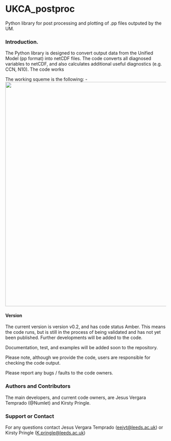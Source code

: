 # UKCA_postproc

Python library for post processing and plotting of .pp files outputed by the UM.

### Introduction.

The Python library is designed to convert output data from the Unified Model (pp format) into netCDF files.  The code converts all diagnosed variables to netCDF, and also calculates additional useful diagnostics (e.g. CCN, N10).  The code works 


The working squeme is the following:
-<img height='700' src='http://www.imageurl.ir/images/04941817947862852344.png'/>

#### Version

The current version is version v0.2, and has code status Amber.  This means the code runs, but is still in the process of being validated and has not yet been published. Further developments will be added to the code.

Documentation, test, and examples will be added soon to the repository.

Please note, although we provide the code, users are responsible for checking the code output.  

Please report any bugs / faults to the code owners.


### Authors and Contributors
The main developers, and current code owners, are Jesus Vergara Temprado (@Numlet) and Kirsty Pringle. 


### Support or Contact
For any questions contact Jesus Vergara Temprado (eejvt@leeds.ac.uk) or Kirsty Pringle (K.pringle@leeds.ac.uk)

